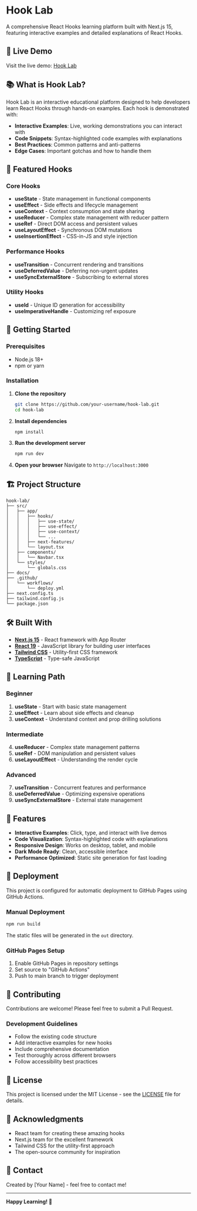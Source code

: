 # Hook Lab

A comprehensive React Hooks learning platform built with Next.js 15, featuring interactive examples and detailed explanations of React Hooks.

## 🌟 Live Demo

Visit the live demo: [Hook Lab](https://your-username.github.io/hook-lab/)

## 📚 What is Hook Lab?

Hook Lab is an interactive educational platform designed to help developers learn React Hooks through hands-on examples. Each hook is demonstrated with:

- **Interactive Examples**: Live, working demonstrations you can interact with
- **Code Snippets**: Syntax-highlighted code examples with explanations
- **Best Practices**: Common patterns and anti-patterns
- **Edge Cases**: Important gotchas and how to handle them

## 🎯 Featured Hooks

### Core Hooks
- **useState** - State management in functional components
- **useEffect** - Side effects and lifecycle management
- **useContext** - Context consumption and state sharing
- **useReducer** - Complex state management with reducer pattern
- **useRef** - Direct DOM access and persistent values
- **useLayoutEffect** - Synchronous DOM mutations
- **useInsertionEffect** - CSS-in-JS and style injection

### Performance Hooks
- **useTransition** - Concurrent rendering and transitions
- **useDeferredValue** - Deferring non-urgent updates
- **useSyncExternalStore** - Subscribing to external stores

### Utility Hooks
- **useId** - Unique ID generation for accessibility
- **useImperativeHandle** - Customizing ref exposure

## 🚀 Getting Started

### Prerequisites
- Node.js 18+ 
- npm or yarn

### Installation

1. **Clone the repository**
   ```bash
   git clone https://github.com/your-username/hook-lab.git
   cd hook-lab
   ```

2. **Install dependencies**
   ```bash
   npm install
   ```

3. **Run the development server**
   ```bash
   npm run dev
   ```

4. **Open your browser**
   Navigate to `http://localhost:3000`

## 🏗️ Project Structure

```
hook-lab/
├── src/
│   ├── app/
│   │   ├── hooks/
│   │   │   ├── use-state/
│   │   │   ├── use-effect/
│   │   │   ├── use-context/
│   │   │   └── ...
│   │   ├── next-features/
│   │   └── layout.tsx
│   ├── components/
│   │   └── Navbar.tsx
│   └── styles/
│       └── globals.css
├── docs/
├── .github/
│   └── workflows/
│       └── deploy.yml
├── next.config.ts
├── tailwind.config.js
└── package.json
```

## 🛠️ Built With

- **[Next.js 15](https://nextjs.org/)** - React framework with App Router
- **[React 19](https://react.dev/)** - JavaScript library for building user interfaces
- **[Tailwind CSS](https://tailwindcss.com/)** - Utility-first CSS framework
- **[TypeScript](https://www.typescriptlang.org/)** - Type-safe JavaScript

## 📖 Learning Path

### Beginner
1. **useState** - Start with basic state management
2. **useEffect** - Learn about side effects and cleanup
3. **useContext** - Understand context and prop drilling solutions

### Intermediate
4. **useReducer** - Complex state management patterns
5. **useRef** - DOM manipulation and persistent values
6. **useLayoutEffect** - Understanding the render cycle

### Advanced
7. **useTransition** - Concurrent features and performance
8. **useDeferredValue** - Optimizing expensive operations
9. **useSyncExternalStore** - External state management

## 🎨 Features

- **Interactive Examples**: Click, type, and interact with live demos
- **Code Visualization**: Syntax-highlighted code with explanations
- **Responsive Design**: Works on desktop, tablet, and mobile
- **Dark Mode Ready**: Clean, accessible interface
- **Performance Optimized**: Static site generation for fast loading

## 🚢 Deployment

This project is configured for automatic deployment to GitHub Pages using GitHub Actions.

### Manual Deployment
```bash
npm run build
```

The static files will be generated in the `out` directory.

### GitHub Pages Setup
1. Enable GitHub Pages in repository settings
2. Set source to "GitHub Actions"
3. Push to main branch to trigger deployment

## 🤝 Contributing

Contributions are welcome! Please feel free to submit a Pull Request.

### Development Guidelines
- Follow the existing code structure
- Add interactive examples for new hooks
- Include comprehensive documentation
- Test thoroughly across different browsers
- Follow accessibility best practices

## 📝 License

This project is licensed under the MIT License - see the [LICENSE](LICENSE) file for details.

## 🙏 Acknowledgments

- React team for creating these amazing hooks
- Next.js team for the excellent framework
- Tailwind CSS for the utility-first approach
- The open-source community for inspiration

## 📧 Contact

Created by [Your Name] - feel free to contact me!

---

**Happy Learning! 🎉**
